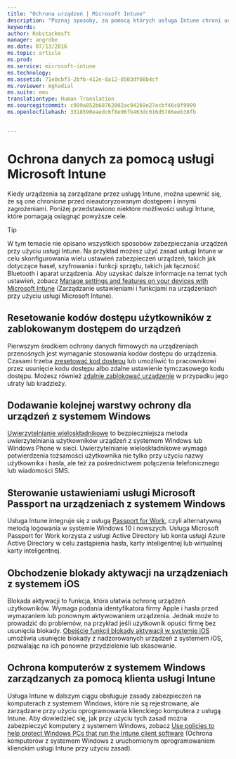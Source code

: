```yaml
---
title: "Ochrona urządzeń | Microsoft Intune"
description: "Poznaj sposoby, za pomocą których usługa Intune chroni urządzenia przed nieautoryzowanym dostępem i innymi zagrożeniami."
keywords: 
author: Robstackmsft
manager: angrobe
ms.date: 07/13/2016
ms.topic: article
ms.prod: 
ms.service: microsoft-intune
ms.technology: 
ms.assetid: 71e0cbf3-2bfb-412e-8a12-8503df08b4cf
ms.reviewer: mghadial
ms.suite: ems
translationtype: Human Translation
ms.sourcegitcommit: c999a852b68762002ac94269e27ecbf46c8f9999
ms.openlocfilehash: 3318590eaedc6f0e96fb463dc016d5786eeb38fb


---
```


# Ochrona danych za pomocą usługi Microsoft Intune
Kiedy urządzenia są zarządzane przez usługę Intune, można upewnić się, że są one chronione przed nieautoryzowanym dostępem i innymi zagrożeniami. Poniżej przedstawiono niektóre możliwości usługi Intune, które pomagają osiągnąć powyższe cele.

> [!TIP]
> W tym temacie nie opisano wszystkich sposobów zabezpieczania urządzeń przy użyciu usługi Intune. Na przykład możesz użyć zasad usługi Intune w celu skonfigurowania wielu ustawień zabezpieczeń urządzeń, takich jak dotyczące haseł, szyfrowania i funkcji sprzętu, takich jak łączność Bluetooth i aparat urządzenia. Aby uzyskać dalsze informacje na temat tych ustawień, zobacz [Manage settings and features on your devices with Microsoft Intune](manage-settings-and-features-on-your-devices-with-microsoft-intune-policies.md) (Zarządzanie ustawieniami i funkcjami na urządzeniach przy użyciu usługi Microsoft Intune).

## Resetowanie kodów dostępu użytkowników z zablokowanym dostępem do urządzeń
Pierwszym środkiem ochrony danych firmowych na urządzeniach przenośnych jest wymaganie stosowania kodów dostępu do urządzenia. Czasami trzeba [zresetować kod dostępu](use-remote-lock-and-passcode-reset-in-microsoft-intune.md) lub umożliwić to pracownikowi przez usunięcie kodu dostępu albo zdalne ustawienie tymczasowego kodu dostępu. Możesz również [zdalnie zablokować urządzenie](use-remote-lock-and-passcode-reset-in-microsoft-intune.md) w przypadku jego utraty lub kradzieży.

## Dodawanie kolejnej warstwy ochrony dla urządzeń z systemem Windows
[Uwierzytelnianie wieloskładnikowe](protect-windows-devices-with-multi-factor-authentication.md) to bezpieczniejsza metoda uwierzytelniania użytkowników urządzeń z systemem Windows lub Windows Phone w sieci. Uwierzytelnianie wieloskładnikowe wymaga potwierdzenia tożsamości użytkownika nie tylko przy użyciu nazwy użytkownika i hasła, ale też za pośrednictwem połączenia telefonicznego lub wiadomości SMS.

## Sterowanie ustawieniami usługi Microsoft Passport na urządzeniach z systemem Windows
Usługa Intune integruje się z usługą [Passport for Work](control-microsoft-passport-settings-on-devices-with-microsoft-intune.md), czyli alternatywną metodą logowania w systemie Windows 10 i nowszych. Usługa Microsoft Passport for Work korzysta z usługi Active Directory lub konta usługi Azure Active Directory w celu zastąpienia hasła, karty inteligentnej lub wirtualnej karty inteligentnej.

## Obchodzenie blokady aktywacji na urządzeniach z systemem iOS
Blokada aktywacji to funkcja, która ułatwia ochronę urządzeń użytkowników. Wymaga podania identyfikatora firmy Apple i hasła przed wymazaniem lub ponownym aktywowaniem urządzenia. Jednak może to prowadzić do problemów, na przykład jeśli użytkownik opuści firmę bez usunięcia blokady. [Obejście funkcji blokady aktywacji w systemie iOS](help-protect-ios-devices-with-activation-lock-bypass-for-microsoft-intune.md) umożliwia usunięcie blokady z nadzorowanych urządzeń z systemem iOS, pozwalając na ich ponowne przydzielenie lub skasowanie.

## Ochrona komputerów z systemem Windows zarządzanych za pomocą klienta usługi Intune
Usługa Intune w dalszym ciągu obsługuje zasady zabezpieczeń na komputerach z systemem Windows, które nie są rejestrowane, ale zarządzane przy użyciu oprogramowania klienckiego komputera z usługą Intune. Aby dowiedzieć się, jak przy użyciu tych zasad można zabezpieczyć komputery z systemem Windows, zobacz [Use policies to help protect Windows PCs that run the Intune client software](policies-to-protect-windows-pcs-in-microsoft-intune.md) (Ochrona komputerów z systemem Windows z uruchomionym oprogramowaniem klienckim usługi Intune przy użyciu zasad).



<!--HONumber=Aug16_HO2-->


